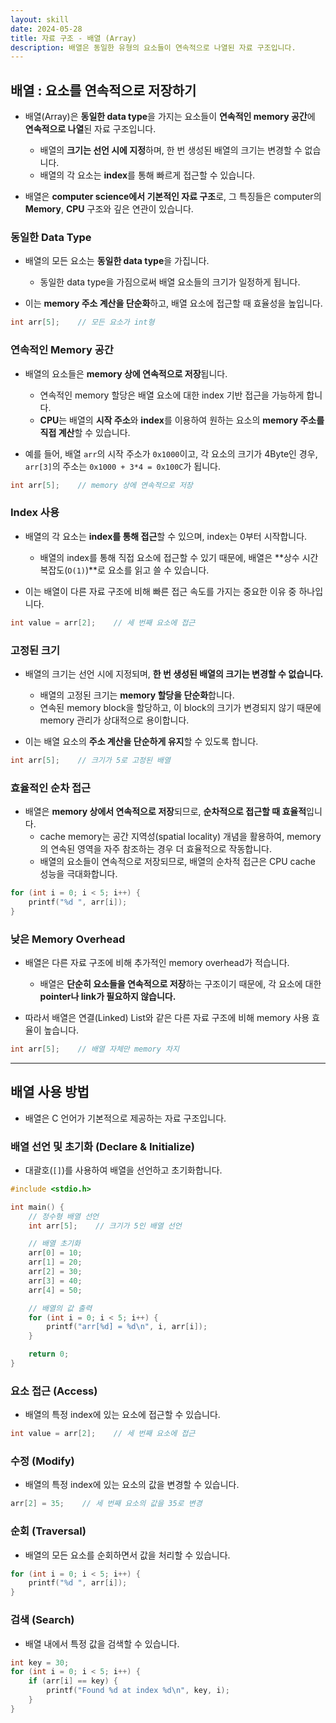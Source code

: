 ```yaml
---
layout: skill
date: 2024-05-28
title: 자료 구조 - 배열 (Array)
description: 배열은 동일한 유형의 요소들이 연속적으로 나열된 자료 구조입니다.
---
```



## 배열 : 요소를 연속적으로 저장하기

- 배열(Array)은 **동일한 data type**을 가지는 요소들이 **연속적인 memory 공간**에 **연속적으로 나열**된 자료 구조입니다.
    - 배열의 **크기는 선언 시에 지정**하며, 한 번 생성된 배열의 크기는 변경할 수 없습니다.
    - 배열의 각 요소는 **index**를 통해 빠르게 접근할 수 있습니다.

- 배열은 **computer science에서 기본적인 자료 구조**로, 그 특징들은 computer의 **Memory**, **CPU** 구조와 깊은 연관이 있습니다.


### 동일한 Data Type

- 배열의 모든 요소는 **동일한 data type**을 가집니다.
    - 동일한 data type을 가짐으로써 배열 요소들의 크기가 일정하게 됩니다.

- 이는 **memory 주소 계산을 단순화**하고, 배열 요소에 접근할 때 효율성을 높입니다. 

```c
int arr[5];    // 모든 요소가 int형
```


### 연속적인 Memory 공간

- 배열의 요소들은 **memory 상에 연속적으로 저장**됩니다.
    - 연속적인 memory 할당은 배열 요소에 대한 index 기반 접근을 가능하게 합니다.
    - **CPU**는 배열의 **시작 주소**와 **index**를 이용하여 원하는 요소의 **memory 주소를 직접 계산**할 수 있습니다.

- 예를 들어, 배열 `arr`의 시작 주소가 `0x1000`이고, 각 요소의 크기가 4Byte인 경우, `arr[3]`의 주소는 `0x1000 + 3*4 = 0x100C`가 됩니다.

```c
int arr[5];    // memory 상에 연속적으로 저장
```


### Index 사용

- 배열의 각 요소는 **index를 통해 접근**할 수 있으며, index는 0부터 시작합니다.
    - 배열의 index를 통해 직접 요소에 접근할 수 있기 때문에, 배열은 **상수 시간 복잡도(`O(1)`)**로 요소를 읽고 쓸 수 있습니다.

- 이는 배열이 다른 자료 구조에 비해 빠른 접근 속도를 가지는 중요한 이유 중 하나입니다.

```c
int value = arr[2];    // 세 번째 요소에 접근
```


### 고정된 크기

- 배열의 크기는 선언 시에 지정되며, **한 번 생성된 배열의 크기는 변경할 수 없습니다.**
    - 배열의 고정된 크기는 **memory 할당을 단순화**합니다.
    - 연속된 memory block을 할당하고, 이 block의 크기가 변경되지 않기 때문에 memory 관리가 상대적으로 용이합니다.

- 이는 배열 요소의 **주소 계산을 단순하게 유지**할 수 있도록 합니다.

```c
int arr[5];    // 크기가 5로 고정된 배열
```


### 효율적인 순차 접근

- 배열은 **memory 상에서 연속적으로 저장**되므로, **순차적으로 접근할 때 효율적**입니다.
    - cache memory는 공간 지역성(spatial locality) 개념을 활용하여, memory의 연속된 영역을 자주 참조하는 경우 더 효율적으로 작동합니다.
    - 배열의 요소들이 연속적으로 저장되므로, 배열의 순차적 접근은 CPU cache 성능을 극대화합니다.

```c
for (int i = 0; i < 5; i++) {
    printf("%d ", arr[i]);
}
```


### 낮은 Memory Overhead

- 배열은 다른 자료 구조에 비해 추가적인 memory overhead가 적습니다.
    - 배열은 **단순히 요소들을 연속적으로 저장**하는 구조이기 때문에, 각 요소에 대한 **pointer나 link가 필요하지 않습니다.**

- 따라서 배열은 연결(Linked) List와 같은 다른 자료 구조에 비해 memory 사용 효율이 높습니다.

```c
int arr[5];    // 배열 자체만 memory 차지
```


---


## 배열 사용 방법

- 배열은 C 언어가 기본적으로 제공하는 자료 구조입니다.


### 배열 선언 및 초기화 (Declare & Initialize)

- 대괄호(`[]`)를 사용하여 배열을 선언하고 초기화합니다.

```c
#include <stdio.h>

int main() {
    // 정수형 배열 선언
    int arr[5];    // 크기가 5인 배열 선언

    // 배열 초기화
    arr[0] = 10;
    arr[1] = 20;
    arr[2] = 30;
    arr[3] = 40;
    arr[4] = 50;

    // 배열의 값 출력
    for (int i = 0; i < 5; i++) {
        printf("arr[%d] = %d\n", i, arr[i]);
    }

    return 0;
}
```


### 요소 접근 (Access)

- 배열의 특정 index에 있는 요소에 접근할 수 있습니다.

```c
int value = arr[2];    // 세 번째 요소에 접근
```

### 수정 (Modify)

- 배열의 특정 index에 있는 요소의 값을 변경할 수 있습니다.

```c
arr[2] = 35;    // 세 번째 요소의 값을 35로 변경
```

### 순회 (Traversal)

- 배열의 모든 요소를 순회하면서 값을 처리할 수 있습니다.

```c
for (int i = 0; i < 5; i++) {
    printf("%d ", arr[i]);
}
```

### 검색 (Search)

- 배열 내에서 특정 값을 검색할 수 있습니다.

```c
int key = 30;
for (int i = 0; i < 5; i++) {
    if (arr[i] == key) {
        printf("Found %d at index %d\n", key, i);
    }
}
```

